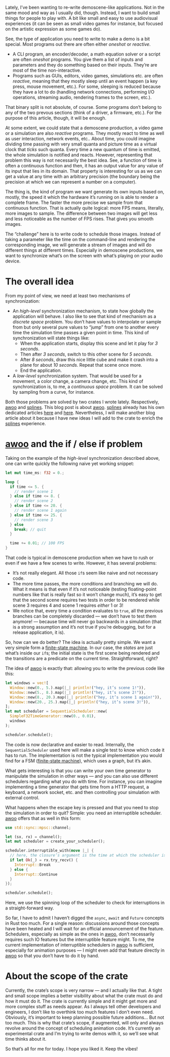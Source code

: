 Lately, I’ve been wanting to re-write demoscene-like applications. Not in the same mood and way as
I usually did, though. Instead, I want to build small things for people to play with. A bit like
small and easy to use audiovisual experiences (it can be seen as small video games for instance,
but focused on the artistic expression as some games do).

See, the type of application you need to write to make a demo is a bit special. Most programs out
there are often either _oneshot_ or _reactive_.

  - A CLI program, an encoder/decoder, a math equation solver or a script are often _oneshot_
    programs. You give them a list of inputs and parameters and they do something based on their
    inputs. They’re are most of the time non-interactive.
  - Programs such as GUIs, editors, video games, simulations etc. are often _reactive_, meaning that
    they mostly sleep until an event happen (a key press, mouse movement, etc.). For some, sleeping
    is reduced because they have a lot to do (handling network connections, performing I/O
    operations, streaming audio, rendering frames to the screen, etc.).

That binary split is not absolute, of course. Some programs don’t belong to any of the two prevous
sections (think of a driver, a firmware, etc.). For the purpose of this article, though, it will be
enough.

At some extent, we could state that a demoscene production, a video game or a simulation are also
_reactive_ programs. They mostly react to time as well as user interaction, network events, etc..
About time, you could imagine dividing time passing with very small quanta and picture time as a
virtual clock that _ticks_ such quanta. Every time a new quantum of time is emitted, the whole
simulation is notified and reacts. However, representing that problem this way is not necessarily
the best idea. See, a function of time is often a continuous function and then, it has an output
value for any value of its input that lies in its domain. That property is interesting for us as we
can get a value at any time with an arbitrary precision (the boundary being the precision at which
we can represent a number on a computer).

The thing is, the kind of program we want generate its own inputs based on, mostly, the speed it
which the hardware it’s running on is able to render a complete frame. The faster the more precise
we sample from that continuous function. That is actually quite logical: more FPS means, literally,
more images to sample. The difference between two images will get less and less noticeable as the
number of FPS rises. That gives you smooth images.

The “challenge” here is to write code to schedule those images. Instead of taking a parameter like
the time on the command-line and rendering the corresponding image, we will generate a stream of
images and will do different things at different times. Especially in demoscene productions, we want
to synchronize what’s on the screen with what’s playing on your audio device.

# The overall idea

From my point of view, we need at least two mechanisms of synchronization:

  - An *high-level* synchronization mechanism, to state how globally the application will behave.
    I also like to see that kind of mechanism as a _discrete space_ problem. You don’t have values
    to interpolate or sample from but only several pure values to “jump” from one to another every
    time the simulation time passes a given point in time. This kind of synchronization will state
    things like:
    - When the application starts, display this scene and let it play for _3 seconds_.
    - Then after _3 seconds_, switch to this other scene for _5 seconds_.
    - After _8 seconds_, draw this nice little cube and make it crash into a plane for about _10
      seconds_. Repeat that scene once more.
    - End the application.
  - A *low-level* synchronization system. That would be used for a movement, a color change, a
    camera change, etc. This kind of synchronization is, to me, a _continuous space_ problem. It
    can be solved by sampling from a curve, for instance.

Both those problems are solved by two crates I wrote lately. Respectively, [awoo] and [splines].
This blog post is about [awoo]. [splines] already has his own dedicated articles
[here](https://phaazon.net/blog/splines-introduction) and
[here](https://phaazon.net/blog/splines-1.0.0-rc.1). Nevertheless, I will make another blog article
about it because I have new ideas I will add to the crate to enrich the [splines] experience.

# [awoo] and the if / else if problem

Taking on the example of the *high-level* synchronization described above, one can write quickly the
following naive yet working snippet:

```rust
let mut time_ms: f32 = 0.;

loop {
  if time <= 5. {
    // render scene 1
  } else if time <= 8. {
    // render scene 2
  } else if time <= 20. {
    // render scene 1 again
  } else if time <= 25. {
    // render scene 3
  } else
    break; // quit
  }

  time += 0.01; // 100 FPS
}
```

That code is typical in demoscene production when we have to rush or even if we have a few scenes
to write. However, it has several problems:

  - It’s not really elegant. All those `if`s seem like naive and not necessary code.
  - The more time passes, the more conditions and branching we will do. What it means is that even
    if it’s not noticeable (testing floating-point numbers like that is really fast so it won’t
    change much), it’s easy to get that the second scene requires two tests in order to be rendered
    while scene 3 requires 4 and scene 1 requires _either_ 1 or 3!
  - We notice that, every time a condition evaluates to `true`, all the previous branches can be
    completely discarded — we don’t have to test them anymore! — because time will never go
    backwards in a simulation (that is a strong assumption and it’s not true if you’re debugging,
    but for a release application, it is).

So, how can we do better? The idea is actually pretty simple. We want a very simple form a
[finite-state machine]. In our case, the _states_ are just what’s inside our `if`s; the initial
state is the first scene being rendered and the transitions are a predicate on the current time.
Straightforward, right?

The idea of [awoo] is exactly that: allowing you to write the previous code like this:

```rust
let windows = vec![
  Window::new(0., 5.).map(|_| println!("hey, it’s scene 1!")),
  Window::new(5., 8.).map(|_| println!("hey, it’s scene 2!")),
  Window::new(8., 20.).map(|_| println!("hey, it’s scene 1 again!")),
  Window::new(20., 25.).map(|_| println!("hey, it’s scene 3!")),
];
let mut scheduler = SequentialScheduler::new(
  SimpleF32TimeGenerator::new(0., 0.01),
  windows
);

scheduler.schedule();
```

The code is now declarative and easier to read. Internally, the `SequentialScheduler` used here
will make a single test to know which code it has to run. The implementation is not the typical
implementation you would find for a FSM ([finite-state machine]), which uses a graph, but it’s akin.

What gets interesting is that you can write your own time generator to manipulate the simulation in
other ways — and you can also use different schedulers regarding what you do with time. For
instance, you can imagine implementing a time generator that gets time from a HTTP request, a
keyboard, a network socket, etc. and then controlling your simulation with external control.

What happens when the escape key is pressed and that you need to stop the simulation in order to
quit? Simple: you need an interruptible scheduler. [awoo] offers that as well in this form:

```rust
use std::sync::mpsc::channel;

let (sx, rx) = channel();
let mut scheduler = create_your_scheduler();

scheduler.interruptible_with(move |_| {
  // here, the closure’s argument is the time at which the scheduler is checking for interruptions
  if let Ok(_) = rx.try_recv() {
    Interrupt::Break
  } else {
    Interrupt::Continue
  }
});

scheduler.schedule();
```

Here, we use the spinning loop of the scheduler to check for interruptions in a straight-forward
way.

So far, I have to admit I haven’t digged the `async`, `await` and `Future` concepts in Rust too
much. For a single reason: discussions around those concepts have been heated and I will wait for an
official announcement of the feature. Schedulers, especially as simple as the ones in [awoo], don’t
necessarily requires such IO features but the interruptible feature might. To me, the current
implementation of interruptible schedulers in [awoo] is sufficient, especially for animation
purposes — I might even add that feature directly in [awoo] so that you don’t have to do it by hand.

# About the scope of the crate

Currently, the crate’s scope is very narrow — and I actually like that. A tight and small scope
implies a better visibility about what the crate must do and how it must do it. The crate is
currently simple and it might get more and more complex stuff as needs appear. As I always tell
other developers and engineers, I don’t like to overthink too much features I don’t even need.
Obviously, it’s important to keep planning possible future additions… But not too much. This is why
that crate’s scope, if augmented, will only and always revolve around the concept of scheduling
animation code. It’s currently an experimental crate and I’m trying to write demos with it, so we’ll
see what time thinks about it.

So that’s all for me for today. I hope you liked it. Keep the vibes!

[awoo]: https://crates.io/crates/awoo
[splines]: https://crates.io/crates/splines
[finite-state machine]: https://en.wikipedia.org/wiki/Finite-state_machine
